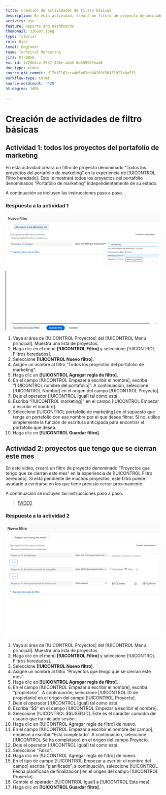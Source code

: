 ```yaml
---
title: Creación de actividades de filtro básicas
description: En esta actividad, creará un filtro de proyecto denominado “Proyectos que tengo que cierran este mes”.
activity: use
feature: Reports and Dashboards
thumbnail: 336807.jpeg
type: Tutorial
role: User
level: Beginner
team: Technical Marketing
jira: KT-8856
exl-id: fc29b4ce-2937-478e-abd5-0b559657ead0
doc-type: video
source-git-commit: d17df7162ccaab6b62db34209f50131927c0a532
workflow-type: tm+mt
source-wordcount: '420'
ht-degree: 100%

---
```


# Creación de actividades de filtro básicas

## Actividad 1: todos los proyectos del portafolio de marketing

En esta actividad creará un filtro de proyecto denominado “Todos los proyectos del portafolio de marketing” en la experiencia de [!UICONTROL Filtro heredado]. Esto le mostrará todos los proyectos del portafolio denominados “Portafolio de marketing” independientemente de su estado.

A continuación se incluyen las instrucciones paso a paso.

### Respuesta a la actividad 1

![Imagen de la pantalla para crear un nuevo filtro](assets/basic-filter-activity-1.png)

1. Vaya al área de [!UICONTROL Proyectos] del [!UICONTROL Menú principal]. Muestra una lista de proyectos.
1. Haga clic en el menú **[!UICONTROL Filtro]** y seleccione [!UICONTROL Filtros heredados].
1. Seleccione **[!UICONTROL Nuevo filtro]**.
1. Asigne un nombre al filtro “Todos los proyectos del portafolio de marketing”.
1. Haga clic en **[!UICONTROL Agregar regla de filtro]**.
1. En el campo [!UICONTROL Empezar a escribir el nombre], escriba “[!UICONTROL nombre del portafolio]”. A continuación, seleccione [!UICONTROL Nombre] en el origen del campo [!UICONTROL Proyecto].
1. Deje el operador [!UICONTROL Igual] tal como está.
1. Escriba “[!UICONTROL marketing]” en el campo [!UICONTROL Empezar a escribir el nombre].
1. Seleccione [!UICONTROL portafolio de marketing] en el supuesto que tenga un portafolio con ese nombre por el que desee filtrar. Si no, utilice simplemente la función de escritura anticipada para encontrar el portafolio que desea.
1. Haga clic en **[!UICONTROL Guardar filtro]**.

## Actividad 2: proyectos que tengo que se cierran este mes

En este vídeo, creará un filtro de proyecto denominado “Proyectos que tengo que se cierran este mes” en la experiencia de [!UICONTROL Filtro heredado]. Si está pendiente de muchos proyectos, este filtro puede ayudarle a centrarse en los que tiene previsto cerrar próximamente.

A continuación se incluyen las instrucciones paso a paso.

>[!VIDEO](https://video.tv.adobe.com/v/336807/?quality=12&learn=on&enablevpops)

### Respuesta a la actividad 2

![Imagen de la pantalla para crear un nuevo filtro](assets/basic-filter-activity-updated-6-15-21.png)

1. Vaya al área de [!UICONTROL Proyectos] del [!UICONTROL Menú principal]. Muestra una lista de proyectos.
1. Haga clic en el menú **[!UICONTROL Filtro]** y seleccione [!UICONTROL Filtros heredados].
1. Seleccione **[!UICONTROL Nuevo filtro]**.
1. Asigne un nombre al filtro “Proyectos que tengo que se cierran este mes”.
1. Haga clic en **[!UICONTROL Agregar regla de filtro]**.
1. En el campo [!UICONTROL Empezar a escribir el nombre], escriba “propietario”.  A continuación, seleccione [!UICONTROL ID de propietario] en el origen del campo [!UICONTROL Proyecto].
1. Deje el operador [!UICONTROL Igual] tal como está.
1. Escriba “$$” en el campo [!UICONTROL Empezar a escribir el nombre].
1. Seleccione [!UICONTROL $$USER.ID]. Este es el carácter comodín del usuario que ha iniciado sesión.
1. Haga clic en [!UICONTROL Agregar regla de filtro] de nuevo.
1. En el campo [!UICONTROL Empezar a escribir el nombre del campo], empiece a escribir “Está completado”. A continuación, seleccione [!UICONTROL Se ha completado] en el origen del campo Proyecto.
1. Deje el operador [!UICONTROL Igual] tal como está.
1. Seleccione “Falso”.
1. Haga clic en [!UICONTROL Agregar regla de filtro] de nuevo.
1. En el tipo de campo [!UICONTROL Empezar a escribir el nombre del campo] escriba “planificado”, a continuación, seleccione [!UICONTROL Fecha planificada de finalización] en el origen del campo [!UICONTROL Proyecto].
1. Cambie el operador [!UICONTROL Igual] a [!UICONTROL Este mes].
1. Haga clic en **[!UICONTROL Guardar filtro]**.
